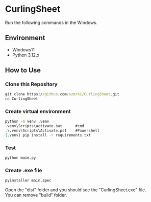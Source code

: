 # CurlingSheet
Run the following commands in the Windows.

## Environment
- Windows11
- Python 3.12.x

## How to Use
### Clone this Repository
~~~cmd
git clone https://github.com/szmrki/CurlingSheet.git
cd CurlingSheet
~~~

### Create virtual environment
~~~cmd
python -m venv .venv
.venv\Scripts\activate.bat      #cmd
.\.venv\Scripts\Activate.ps1    #Powershell
(.venv) pip install -r requirements.txt
~~~

### Test
~~~cmd
python main.py
~~~

### Create .exe file
~~~cmd
pyinstaller main.spec
~~~

Open the "dist" folder and you should see the "CurlingSheet.exe" file.  
You can remove "build" folder.